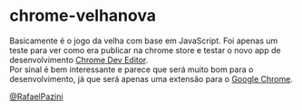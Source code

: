 chrome-velhanova
================

Basicamente é o jogo da velha com base em JavaScript.
Foi apenas um teste para ver como era publicar na chrome store e testar o novo app de desenvolvimento [Chrome Dev Editor](https://chrome.google.com/webstore/detail/chrome-dev-editor-develop/pnoffddplpippgcfjdhbmhkofpnaalpg).</br> 
Por sinal é bem interessante e parece que será muito bom para o desenvolvimento, já que será apenas uma extensão para o [Google Chrome](https://www.google.com/chrome/browser/).

[@RafaelPazini](http://twitter.com/RafaelPazini)
